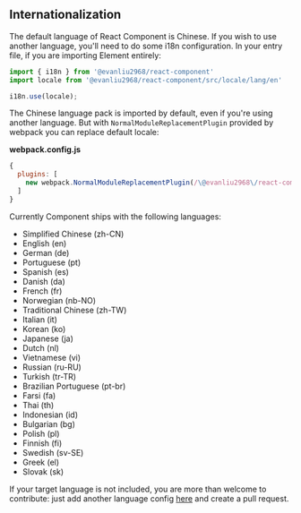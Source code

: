 ## Internationalization

The default language of React Component is Chinese. If you wish to use another language, you'll need to do some i18n configuration. In your entry file, if you are importing Element entirely:

```js
import { i18n } from '@evanliu2968/react-component'
import locale from '@evanliu2968/react-component/src/locale/lang/en'

i18n.use(locale);
```

The Chinese language pack is imported by default, even if you're using another language. But with `NormalModuleReplacementPlugin` provided by webpack you can replace default locale:

**webpack.config.js**
```js
{
  plugins: [
    new webpack.NormalModuleReplacementPlugin(/\@evanliu2968\/react-component[\/\\]src[\/\\]locale[\/\\]lang[\/\\]zh-CN/, '@evanliu2968/react-component/src/locale/lang/en')
  ]
}
```

Currently Component ships with the following languages:
<ul class="language-list">
  <li>Simplified Chinese (zh-CN)</li>
  <li>English (en)</li>
  <li>German (de)</li>
  <li>Portuguese (pt)</li>
  <li>Spanish (es)</li>
  <li>Danish (da)</li>
  <li>French (fr)</li>
  <li>Norwegian (nb-NO)</li>
  <li>Traditional Chinese (zh-TW)</li>
  <li>Italian (it)</li>
  <li>Korean (ko)</li>
  <li>Japanese (ja)</li>
  <li>Dutch (nl)</li>
  <li>Vietnamese (vi)</li>
  <li>Russian (ru-RU)</li>
  <li>Turkish (tr-TR)</li>
  <li>Brazilian Portuguese (pt-br)</li>
  <li>Farsi (fa)</li>
  <li>Thai (th)</li>
  <li>Indonesian (id)</li>
  <li>Bulgarian (bg)</li>
  <li>Polish (pl)</li>
  <li>Finnish (fi)</li>
  <li>Swedish (sv-SE)</li>
  <li>Greek (el)</li>
  <li>Slovak (sk)</li>
</ul>

If your target language is not included, you are more than welcome to contribute: just add another language config [here](https://github.com/EvanLiu2968/react-component/tree/master/src/locale/lang) and create a pull request.
